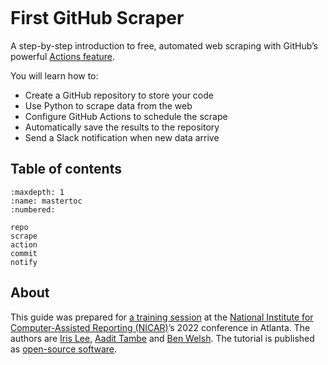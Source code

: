 ```{include} _templates/nav.html
```

# First GitHub Scraper

A step-by-step introduction to free, automated web scraping with GitHub’s powerful [Actions feature](https://github.com/features/actions).

You will learn how to:

* Create a GitHub repository to store your code
* Use Python to scrape data from the web
* Configure GitHub Actions to schedule the scrape
* Automatically save the results to the repository
* Send a Slack notification when new data arrive

## Table of contents

```{toctree}
:maxdepth: 1
:name: mastertoc
:numbered:

repo
scrape
action
commit
notify
```

## About

This guide was prepared for [a training session](https://www.ire.org/product/nicar22-first-github-scraper/) at the [National Institute for Computer-Assisted Reporting (NICAR)](http://data.nicar.org/)’s 2022 conference in Atlanta. The authors are [Iris Lee](http://irisslee.com/), [Aadit Tambe](https://aadittambe.com/) and [Ben Welsh](https://palewi.re/who-is-ben-welsh/). The tutorial is published as [open-source software](https://github.com/palewire/first-github-scraper/).
